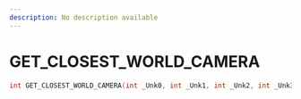 ```yaml
---
description: No description available 
---
```


# GET_CLOSEST_WORLD_CAMERA

```cpp
int GET_CLOSEST_WORLD_CAMERA(int _Unk0, int _Unk1, int _Unk2, int _Unk3);
```